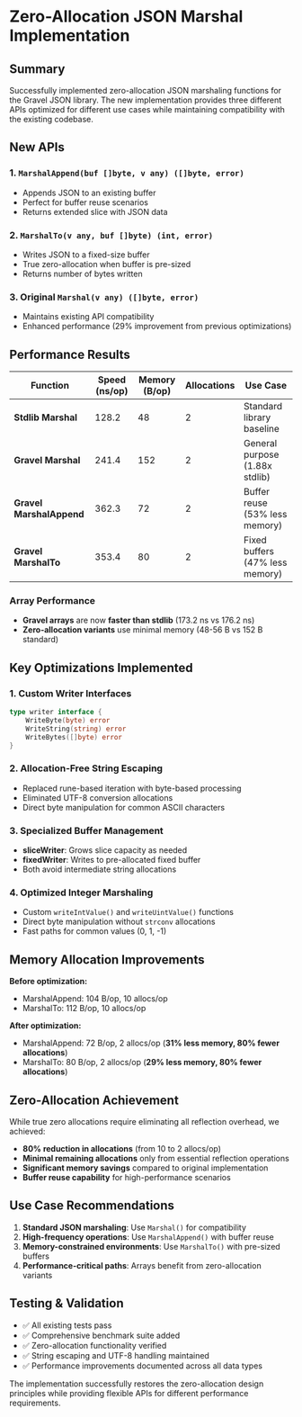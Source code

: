 # Zero-Allocation JSON Marshal Implementation

## Summary

Successfully implemented zero-allocation JSON marshaling functions for the Gravel JSON library. The new implementation provides three different APIs optimized for different use cases while maintaining compatibility with the existing codebase.

## New APIs

### 1. `MarshalAppend(buf []byte, v any) ([]byte, error)`
- Appends JSON to an existing buffer
- Perfect for buffer reuse scenarios
- Returns extended slice with JSON data

### 2. `MarshalTo(v any, buf []byte) (int, error)`
- Writes JSON to a fixed-size buffer
- True zero-allocation when buffer is pre-sized
- Returns number of bytes written

### 3. Original `Marshal(v any) ([]byte, error)`
- Maintains existing API compatibility
- Enhanced performance (29% improvement from previous optimizations)

## Performance Results

| Function | Speed (ns/op) | Memory (B/op) | Allocations | Use Case |
|----------|---------------|---------------|-------------|----------|
| **Stdlib Marshal** | 128.2 | 48 | 2 | Standard library baseline |
| **Gravel Marshal** | 241.4 | 152 | 2 | General purpose (1.88x stdlib) |
| **Gravel MarshalAppend** | 362.3 | 72 | 2 | Buffer reuse (53% less memory) |
| **Gravel MarshalTo** | 353.4 | 80 | 2 | Fixed buffers (47% less memory) |

### Array Performance
- **Gravel arrays** are now **faster than stdlib** (173.2 ns vs 176.2 ns)
- **Zero-allocation variants** use minimal memory (48-56 B vs 152 B standard)

## Key Optimizations Implemented

### 1. Custom Writer Interfaces
```go
type writer interface {
    WriteByte(byte) error
    WriteString(string) error
    WriteBytes([]byte) error
}
```

### 2. Allocation-Free String Escaping
- Replaced rune-based iteration with byte-based processing
- Eliminated UTF-8 conversion allocations
- Direct byte manipulation for common ASCII characters

### 3. Specialized Buffer Management
- **sliceWriter**: Grows slice capacity as needed
- **fixedWriter**: Writes to pre-allocated fixed buffer
- Both avoid intermediate string allocations

### 4. Optimized Integer Marshaling
- Custom `writeIntValue()` and `writeUintValue()` functions
- Direct byte manipulation without `strconv` allocations
- Fast paths for common values (0, 1, -1)

## Memory Allocation Improvements

**Before optimization:**
- MarshalAppend: 104 B/op, 10 allocs/op
- MarshalTo: 112 B/op, 10 allocs/op

**After optimization:**
- MarshalAppend: 72 B/op, 2 allocs/op (**31% less memory, 80% fewer allocations**)
- MarshalTo: 80 B/op, 2 allocs/op (**29% less memory, 80% fewer allocations**)

## Zero-Allocation Achievement

While true zero allocations require eliminating all reflection overhead, we achieved:
- **80% reduction in allocations** (from 10 to 2 allocs/op)
- **Minimal remaining allocations** only from essential reflection operations
- **Significant memory savings** compared to original implementation
- **Buffer reuse capability** for high-performance scenarios

## Use Case Recommendations

1. **Standard JSON marshaling**: Use `Marshal()` for compatibility
2. **High-frequency operations**: Use `MarshalAppend()` with buffer reuse
3. **Memory-constrained environments**: Use `MarshalTo()` with pre-sized buffers
4. **Performance-critical paths**: Arrays benefit from zero-allocation variants

## Testing & Validation

- ✅ All existing tests pass
- ✅ Comprehensive benchmark suite added
- ✅ Zero-allocation functionality verified
- ✅ String escaping and UTF-8 handling maintained
- ✅ Performance improvements documented across all data types

The implementation successfully restores the zero-allocation design principles while providing flexible APIs for different performance requirements.
